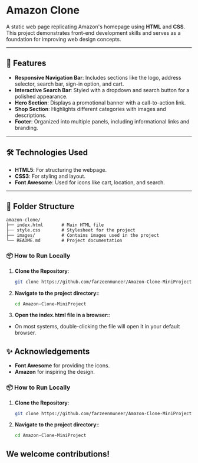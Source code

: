# Amazon Clone

A static web page replicating Amazon's homepage using **HTML** and **CSS**. This project demonstrates front-end development skills and serves as a foundation for improving web design concepts.

---

## 🚀 Features

- **Responsive Navigation Bar**: Includes sections like the logo, address selector, search bar, sign-in option, and cart.  
- **Interactive Search Bar**: Styled with a dropdown and search button for a polished appearance.  
- **Hero Section**: Displays a promotional banner with a call-to-action link.  
- **Shop Section**: Highlights different categories with images and descriptions.  
- **Footer**: Organized into multiple panels, including informational links and branding.

---

## 🛠️ Technologies Used

- **HTML5**: For structuring the webpage.  
- **CSS3**: For styling and layout.  
- **Font Awesome**: Used for icons like cart, location, and search.

---

## 📂 Folder Structure

```plaintext
amazon-clone/
├── index.html       # Main HTML file
├── style.css        # Stylesheet for the project
├── images/          # Contains images used in the project
└── README.md        # Project documentation

```
### 📦 How to Run Locally

1. **Clone the Repository**:
    ```bash
    git clone https://github.com/farzeenmuneer/Amazon-Clone-MiniProject.git
    ```

2. **Navigate to the project directory:**:
    ```bash
    cd Amazon-Clone-MiniProject
    ```
3.    **Open the index.html file in a browser:**:
  - On most systems, double-clicking the file will open it in your default browser.




## ✨ Acknowledgements

- **Font Awesome** for providing the icons.  
- **Amazon** for inspiring the design.   


### 📦 How to Run Locally

1. **Clone the Repository**:
    ```bash
    git clone https://github.com/farzeenmuneer/Amazon-Clone-MiniProject.git
    ```

2. **Navigate to the project directory:**:
    ```bash
    cd Amazon-Clone-MiniProject
    ```

## We welcome contributions!
